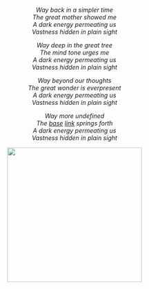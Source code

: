 
<br/>
<br/>
<br/>

<p align='center'><em>
Way back in a simpler time<br/>
The great mother showed me<br/>
A dark energy permeating us<br/>
Vastness hidden in plain sight<br/>
</em></p>

<p align='center'><em>
Way deep in the great tree<br/>
The mind tone urges me<br/>
A dark energy permeating us<br/>
Vastness hidden in plain sight<br/>
</em></p>

<p align='center'><em>
Way beyond our thoughts<br/>
The great wonder is everpresent<br/>
A dark energy permeating us<br/>
Vastness hidden in plain sight<br/>
</em></p>

<p align='center'><em>
Way more undefined<br/>
The <a href='https://github.com/drumworkteam/base'>base</a> <a href='https://github.com/drumworkteam/link'>link</a> springs forth<br/>
A dark energy permeating us<br/>
Vastness hidden in plain sight<br/>
</em></p>

<p align='center'>
  <img src='https://github.com/drumworkteam/.github/blob/make/view/bush.svg?raw=true' height='312'>
</p>
